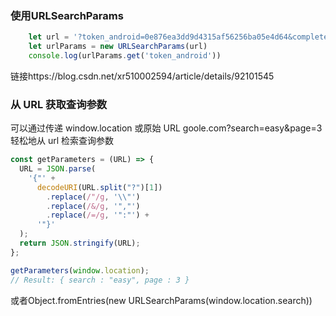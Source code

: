 
### 使用URLSearchParams
```js
    let url = '?token_android=0e876ea3dd9d4315af56256ba05e4d64&completeInformation=-1';
    let urlParams = new URLSearchParams(url)
    console.log(urlParams.get('token_android'))
```
链接https://blog.csdn.net/xr510002594/article/details/92101545

### 从 URL 获取查询参数
可以通过传递 window.location 或原始 URL goole.com?search=easy&page=3 轻松地从 url 检索查询参数
```js
const getParameters = (URL) => {
  URL = JSON.parse(
    '{"' +
      decodeURI(URL.split("?")[1])
        .replace(/"/g, '\\"')
        .replace(/&/g, '","')
        .replace(/=/g, '":"') +
      '"}'
  );
  return JSON.stringify(URL);
};

getParameters(window.location);
// Result: { search : "easy", page : 3 }
```
或者Object.fromEntries(new URLSearchParams(window.location.search))
